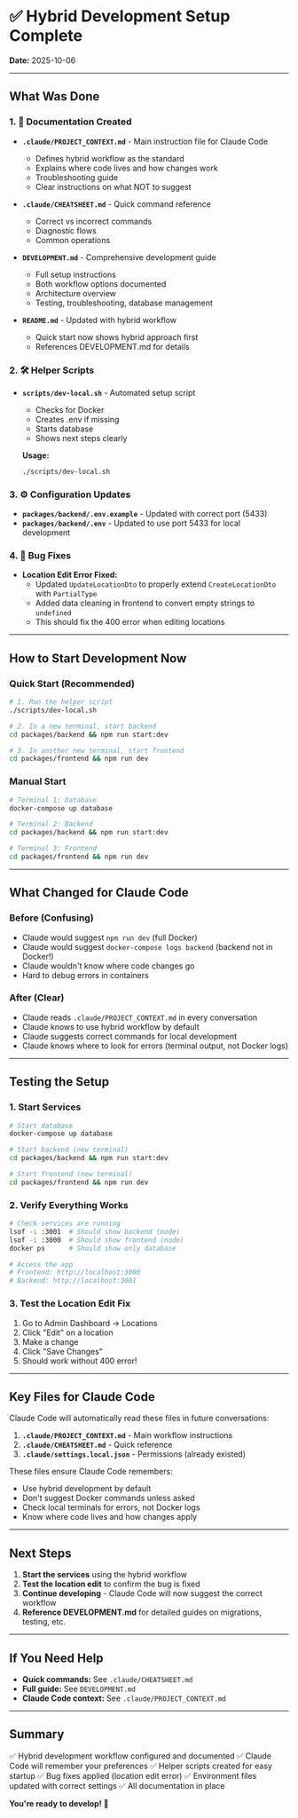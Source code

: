 # ✅ Hybrid Development Setup Complete

**Date:** 2025-10-06

---

## What Was Done

### 1. 📝 Documentation Created

- **`.claude/PROJECT_CONTEXT.md`** - Main instruction file for Claude Code
  - Defines hybrid workflow as the standard
  - Explains where code lives and how changes work
  - Troubleshooting guide
  - Clear instructions on what NOT to suggest

- **`.claude/CHEATSHEET.md`** - Quick command reference
  - Correct vs incorrect commands
  - Diagnostic flows
  - Common operations

- **`DEVELOPMENT.md`** - Comprehensive development guide
  - Full setup instructions
  - Both workflow options documented
  - Architecture overview
  - Testing, troubleshooting, database management

- **`README.md`** - Updated with hybrid workflow
  - Quick start now shows hybrid approach first
  - References DEVELOPMENT.md for details

### 2. 🛠️ Helper Scripts

- **`scripts/dev-local.sh`** - Automated setup script
  - Checks for Docker
  - Creates .env if missing
  - Starts database
  - Shows next steps clearly

  **Usage:**
  ```bash
  ./scripts/dev-local.sh
  ```

### 3. ⚙️ Configuration Updates

- **`packages/backend/.env.example`** - Updated with correct port (5433)
- **`packages/backend/.env`** - Updated to use port 5433 for local development

### 4. 🐛 Bug Fixes

- **Location Edit Error Fixed:**
  - Updated `UpdateLocationDto` to properly extend `CreateLocationDto` with `PartialType`
  - Added data cleaning in frontend to convert empty strings to `undefined`
  - This should fix the 400 error when editing locations

---

## How to Start Development Now

### Quick Start (Recommended)

```bash
# 1. Run the helper script
./scripts/dev-local.sh

# 2. In a new terminal, start backend
cd packages/backend && npm run start:dev

# 3. In another new terminal, start frontend
cd packages/frontend && npm run dev
```

### Manual Start

```bash
# Terminal 1: Database
docker-compose up database

# Terminal 2: Backend
cd packages/backend && npm run start:dev

# Terminal 3: Frontend
cd packages/frontend && npm run dev
```

---

## What Changed for Claude Code

### Before (Confusing)
- Claude would suggest `npm run dev` (full Docker)
- Claude would suggest `docker-compose logs backend` (backend not in Docker!)
- Claude wouldn't know where code changes go
- Hard to debug errors in containers

### After (Clear)
- Claude reads `.claude/PROJECT_CONTEXT.md` in every conversation
- Claude knows to use hybrid workflow by default
- Claude suggests correct commands for local development
- Claude knows where to look for errors (terminal output, not Docker logs)

---

## Testing the Setup

### 1. Start Services

```bash
# Start database
docker-compose up database

# Start backend (new terminal)
cd packages/backend && npm run start:dev

# Start frontend (new terminal)
cd packages/frontend && npm run dev
```

### 2. Verify Everything Works

```bash
# Check services are running
lsof -i :3001  # Should show backend (node)
lsof -i :3000  # Should show frontend (node)
docker ps      # Should show only database

# Access the app
# Frontend: http://localhost:3000
# Backend: http://localhost:3001
```

### 3. Test the Location Edit Fix

1. Go to Admin Dashboard → Locations
2. Click "Edit" on a location
3. Make a change
4. Click "Save Changes"
5. Should work without 400 error!

---

## Key Files for Claude Code

Claude Code will automatically read these files in future conversations:

1. **`.claude/PROJECT_CONTEXT.md`** - Main workflow instructions
2. **`.claude/CHEATSHEET.md`** - Quick reference
3. **`.claude/settings.local.json`** - Permissions (already existed)

These files ensure Claude Code remembers:
- Use hybrid development by default
- Don't suggest Docker commands unless asked
- Check local terminals for errors, not Docker logs
- Know where code lives and how changes apply

---

## Next Steps

1. **Start the services** using the hybrid workflow
2. **Test the location edit** to confirm the bug is fixed
3. **Continue developing** - Claude Code will now suggest the correct workflow
4. **Reference DEVELOPMENT.md** for detailed guides on migrations, testing, etc.

---

## If You Need Help

- **Quick commands:** See `.claude/CHEATSHEET.md`
- **Full guide:** See `DEVELOPMENT.md`
- **Claude Code context:** See `.claude/PROJECT_CONTEXT.md`

---

## Summary

✅ Hybrid development workflow configured and documented
✅ Claude Code will remember your preferences
✅ Helper scripts created for easy startup
✅ Bug fixes applied (location edit error)
✅ Environment files updated with correct settings
✅ All documentation in place

**You're ready to develop! 🚀**
